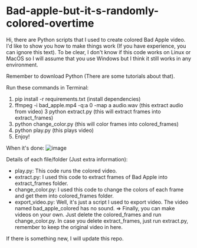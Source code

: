# Bad-apple-but-it-s-randomly-colored-overtime

Hi, there are Python scripts that I used to create colored Bad Apple video. 
I'd like to show you how to make things work (If you have experience, you can ignore this text).
To be clear, I don't know if this code works on Linux or MacOS so I will assume that you use Windows but I think it still works in any environment.

Remember to download Python (There are some tutorials about that).

Run these commands in Terminal:
1. pip install -r requirements.txt (install dependencies)
2. ffmpeg -i bad_apple.mp4 -q:a 0 -map a audio.wav (this extract audio from video)
3 python extract.py (this will extract frames into extract_frames)
4. python change_color.py (this will color frames into colored_frames)
5. python play.py (this plays video)
6. Enjoy!


When it's done:
![image](https://github.com/user-attachments/assets/923f46e4-1a39-4b8e-ab12-60ec0bc7e498)



Details of each file/folder (Just extra information):
- play.py: This code runs the colored video.
- extract.py: I used this code to extract frames of Bad Apple into extract_frames folder.
- change_color.py: I used this code to change the colors of each frame and get them into colored_frames folder.
- export_video.py: Well, it's just a script I used to export video. The video named bad_apple_colored has no sound.
=> Finally, you can make videos on your own. Just delete the colored_frames and run change_color.py. In case you delete extract_frames, just run extract.py, remember to keep the original video in here.


If there is something new, I will update this repo. 
